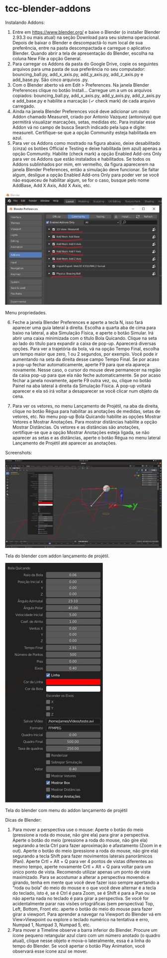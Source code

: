 # tcc-blender-addons

Instalando Addons:

1. Entre em https://www.blender.org/ e baixe o Blender (o installer Blender 2.93.3 ou mais atual) na seção Download para seu sistema operacional. Depois de baixar o Blender e descompactá-lo num local de sua preferência, entre na pasta descompactada e carregue o aplicativo Blender. Quando abrir a tela de apresentação do Blender, escolha na coluna New File a opção General.
2. Para carregar os Addons da pasta do Google Drive, copie os seguintes arquivos para uma pasta de sua preferência no seu computador: bouncing_ball.py, add_x_axis.py, add_y_axis.py, add_z_axis.py e add_base.py. São cinco arquivos .py.
3. Com o Blender aberto vá em Edit > Preferences. Na janela Blender Preferences clique no botão Install... Carregue um a um os arquivos copiados: bouncing_ball.py, add_x_axis.py, add_y_axis.py, add_z_axis.py e add_base.py e habilite a marcação (✓ check mark) de cada arquivo carregado.
4. Ainda na janela Blender Preferences você deve adicionar um outro Addon chamado Measureit, criado por Antonio Vazquez (antonioya) que permitirá visualizar marcações, setas, medidas etc. Para instalar esse Addon vá no campo de busca Search indicado pela lupa e digite: measureit. Certifique-se que a opção Community esteja habilitada em azul.
5.  Para ver os Addons como mostrado na figura abaixo, deixe desabilitado (cinza) os botões Official e Testing e deixe habilitada (em azul) apenas a opção Community. Habilite (check mark) a opção Enabled Add-ons Only para ver os Addons que estão instalados e habilitados. Se todos os Addons sublinhados por mim, em vermelho, da figura aparecerem na janela Blender Preferences, então a simulação deve funcionar. Se faltar algum, desligue a opção Enabled Add-ons Only para poder ver se você não esqueceu de habilitar algum, se for o caso, busque pelo nome AddBase, Add X Axis,  Add X Axis, etc.

![alt text](https://github.com/jamesrtorres/tcc-blender-addons/blob/master/Images/screen01.png)

Menu propriedades.

6. Feche a janela  Blender Preferences e aperte a tecla N, isso fará aparecer uma  guia lateral à direita. Escolha a quarta aba de cima para baixo na lateral, a aba Simulação Física, e aperte o botão Simular. Irá abrir uma caixa minimizada com o título Bola Quicando. Clique na seta ao lado do título para expandir a caixa de pop-up. Aparecerá diversas opções. Para ver a trajetória da bola, vá na opção Tempo Final, escolha um tempo maior que zero, 1 ou 2 segundos, por exemplo. Você pode ir aumentando na seta da direita desse campo Tempo Final. Se por acaso a pop-up fechar automaticamente, aperte F9 para que ela apareça novamente. Nesse caso, o cursor do mouse deve permanecer na região da caixa pop-up para que ela não feche automaticamente. Se por acaso fechar a janela novamente, aperte F9 outra vez, ou, clique no botão Painel na aba lateral à direita da Simulação Física. A pop-up voltará aparecer e ela só irá voltar a desaparecer se você clicar num objeto da cena.

7. Para ver os vetores, no menu Lançamento de Projétil, na aba da direita, clique no botão Régua para habilitar as anotações de medidas, setas de vetores, etc. No menu pop-up Bola Quicando habilite as opções Mostrar Vetores e Mostrar Anotações. Para mostrar distâncias habilite a opção Mostrar Distâncias. Os vetores e as distâncias são anotações, certifique-se que a opção Mostrar Anotações esteja ligada, se não aparecer as setas e as distâncias, aperte o botão Régua no menu lateral  Lançamento de Projétil até aparecer as anotações.

Screenshots:

![alt text](https://github.com/jamesrtorres/tcc-blender-addons/blob/master/Images/screen02.png)

Tela do blender com addon lançamento de projétil.

![alt text](https://github.com/jamesrtorres/tcc-blender-addons/blob/master/Images/screen03.png)

Tela do blender com menu do addon lançamento de projétil

Dicas de Blender:

1.  Para mover a perspectiva use o mouse:
 Aperte o botão do meio (pressione a roda do mouse, não gire ela) para girar a perspectiva. Aperte o botão do meio (pressione a roda do mouse, não gire ela) segurando a tecla Ctrl para fazer aproximação e afastamento  (Zoom in e out). Aperte o botão do meio (pressione a roda do mouse, não gire ela) segurando a tecla Shift para fazer movimentos laterais panorâmicos (Pan). Aperte Crtl + Alt + Q para ver 4 pontos de vistas diferentes ao mesmo tempo, aperte novamente  Crtl + Alt + Q para voltar para um único ponto de vista. Recomendo utilizar apenas um ponto de vista maximizado. Para se acostumar a alterar a perspectiva movendo e girando, tenha em mente que você deve fazer isso sempre apertando a “roda ou bola” do meio do mouse e o que você deve alternar é a tecla do teclado, isto é, se é Ctrl é para Zoom, se é Shift é para a Pan ou se não aperta nada no teclado é para girar a perspectiva. Se você for acidentalmente parar nas visões ortográficas (sem perspectiva) Top, Left, Bottom, Front etc. aperte o botão do meio do mouse para fazer girar a viewport. Para aprender a navegar na Viewport do Blender vá em View>Viewpoint ou explore o teclado numérico na tentativa e erro, Numpad 1, Numpad 3, Numpad 5, etc.
2. Para mover a Timeline observe a barra inferior do Blender. Procure um ícone pequeno retangular azul claro com um  número anotado (o quadro atual), clique nesse objeto e mova-o lateralmente, essa é a linha do tempo do Blender. Se você apertar o botão Play Animation, você observará esse ícone azul se mover. 
